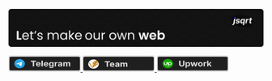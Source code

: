 ![Header](./readme-heading.svg)

<a href="https://t.me/tsqrt">
  <img src="./tg.svg" width="142.5" height="31.25" />
</a>
<a href="https://glivera-team.com/">
  <img src="./gt.svg" width="142.5" height="31.25" />
</a>
<a href="https://www.upwork.com/freelancers/~014cb9bcb0d9303d40?s=1110580755057594368">
  <img src="./upwork.svg" width="142.5" height="31.25"/>
</a>
